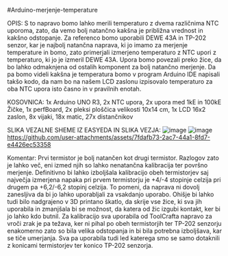 #Arduino-merjenje-temperature

OPIS: S to napravo bomo lahko merili temperaturo z dvema različnima NTC uporoma, zato, da vemo bolj natančno kakšna je približna vrednost in kakšno odstopanje. Za referenco bomo uporabili DEWE 43A in TP-202 senzor, kar je najbolj natančna naprava, ki jo imamo za merjenje temperature in bomo, zato primerjali izmerjeno temperaturo z NTC upori z temperaturo, ki jo je izmeril DEWE 43A. Upora bomo povezali preko žice, da bo lahko odmaknjena od ostalih komponent za bolj natančno merjenje. Da pa bomo videli kakšna je temperatura bomo v program Arduino IDE napisali takšo kodo, da nam bo na našem LCD zaslonu izpisovalo temperaturo za oba NTC upora isto časno in v pravilnih enotah.

KOSOVNICA:
1x Arduino UNO R3,
2x NTC upora,
2x upora med 1kE in 100kE
Žičke,
1x perfBoard,
2x pleksi ploščica velikosti 10x14 cm,
1x LCD 16x2 zaslon,
8x vijaki,
18x matic,
27x distančnikov

SLIKA VEZALNE SHEME IZ EASYEDA IN SLIKA VEZJA:
![image](https://github.com/user-attachments/assets/726aa355-66f8-4086-b216-40c8238b7304)
![image](https://github.com/user-attachments/assets/e833f1a1-2881-43de-90af-26cccf32a283)
https://github.com/user-attachments/assets/7fdafb73-2ac7-44a1-8fd7-e4426ec53358


Komentar: Prvi termistor je bolj natančen kot drugi termistor. Razlogov zato je lahko več, eni izmed njih so lahko nenatančna kalibracija ter površno merjenje. Definitivno bi lahko izboljšala kalibracijo obeh termistorjev saj največja izmerjena napaka pri prvem termistorju je +4/-4 stopinje celzija pri drugem pa +6,2/-6,2 stopinj celzija. To pomeni, da naprava ni dovolj zanesljiva da bi jo lahko uporabljali za vsakdanjo uporabo. Ohišje bi lahko tudi bilo nadgrajeno v 3D printano škatlo, da skrije vse žice, ki sva jih uporabila in zmanjšala bi se možnost, da katera od žic izgubi kontakt, ker bi jo lahko kdo butnil. Za kalibracijo sva uporabila od ToolCrafta napravo za vroči zrak je pa težava, ker ni pihal po obeh termistorjih ter TP-202 senzorju enakomerno zato so bila velika odstopanja in bi bila potrebna izboljšava, kar se tiče umerjanja. Sva pa uporabila tudi led katerega smo se samo dotaknili z konicami termistorjev ter konico TP-202 senzorja.
